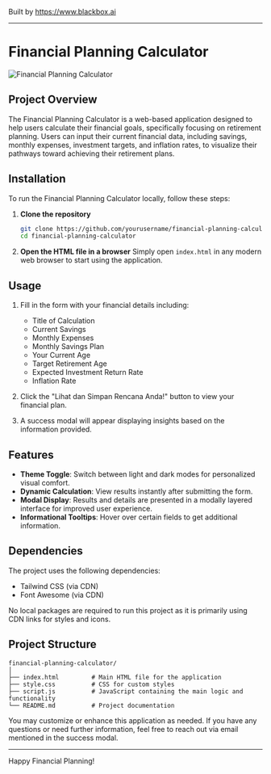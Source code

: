 
Built by https://www.blackbox.ai

---

# Financial Planning Calculator

![Financial Planning Calculator](https://raw.githubusercontent.com/blackboxai/images/main/success-character.png)

## Project Overview
The Financial Planning Calculator is a web-based application designed to help users calculate their financial goals, specifically focusing on retirement planning. Users can input their current financial data, including savings, monthly expenses, investment targets, and inflation rates, to visualize their pathways toward achieving their retirement plans.

## Installation
To run the Financial Planning Calculator locally, follow these steps:

1. **Clone the repository**
   ```bash
   git clone https://github.com/yourusername/financial-planning-calculator.git
   cd financial-planning-calculator
   ```

2. **Open the HTML file in a browser**
   Simply open `index.html` in any modern web browser to start using the application.

## Usage
1. Fill in the form with your financial details including:
   - Title of Calculation
   - Current Savings
   - Monthly Expenses
   - Monthly Savings Plan
   - Your Current Age
   - Target Retirement Age
   - Expected Investment Return Rate
   - Inflation Rate

2. Click the "Lihat dan Simpan Rencana Anda!" button to view your financial plan.
3. A success modal will appear displaying insights based on the information provided.

## Features
- **Theme Toggle**: Switch between light and dark modes for personalized visual comfort.
- **Dynamic Calculation**: View results instantly after submitting the form.
- **Modal Display**: Results and details are presented in a modally layered interface for improved user experience.
- **Informational Tooltips**: Hover over certain fields to get additional information.

## Dependencies
The project uses the following dependencies:
- Tailwind CSS (via CDN)
- Font Awesome (via CDN)

No local packages are required to run this project as it is primarily using CDN links for styles and icons.

## Project Structure
```
financial-planning-calculator/
│
├── index.html         # Main HTML file for the application
├── style.css          # CSS for custom styles
├── script.js          # JavaScript containing the main logic and functionality
└── README.md          # Project documentation
```

You may customize or enhance this application as needed. If you have any questions or need further information, feel free to reach out via email mentioned in the success modal.

---

Happy Financial Planning!